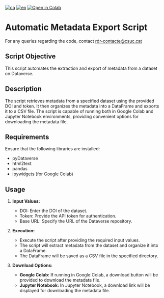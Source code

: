 [![ca](https://img.shields.io/badge/lang-ca-blue.svg)](https://github.com/CSUC/RDR-scripts/blob/main/extract_metadata/README.md)
[![en](https://img.shields.io/badge/lang-en-green.svg)](https://github.com/CSUC/RDR-scripts/blob/main/extract_metadata/README_ENG.txt)
[![Open in Colab](https://colab.research.google.com/assets/colab-badge.svg)](https://colab.research.google.com/github/CSUC/RDR-scripts/blob/main/upload_files/extract_metadata_script.ipynb)

# Automatic Metadata Export Script
For any queries regarding the code, contact rdr-contacte@csuc.cat

## Script Objective
This script automates the extraction and export of metadata from a dataset on Dataverse.

## Description

The script retrieves metadata from a specified dataset using the provided DOI and token. It then organizes the metadata into a DataFrame and exports it to a CSV file. The script is capable of running both in Google Colab and Jupyter Notebook environments, providing convenient options for downloading the metadata file.

## Requirements

Ensure that the following libraries are installed:
- pyDataverse
- html2text
- pandas
- ipywidgets (for Google Colab)

## Usage

1. **Input Values:**
    - DOI: Enter the DOI of the dataset.
    - Token: Provide the API token for authentication.
    - Base URL: Specify the URL of the Dataverse repository.

2. **Execution:**
    - Execute the script after providing the required input values.
    - The script will extract metadata from the dataset and organize it into a DataFrame.
    - The DataFrame will be saved as a CSV file in the specified directory.

3. **Download Options:**
    - **Google Colab:** If running in Google Colab, a download button will be provided to download the metadata file.
    - **Jupyter Notebook:** In Jupyter Notebook, a download link will be displayed for downloading the metadata file.


